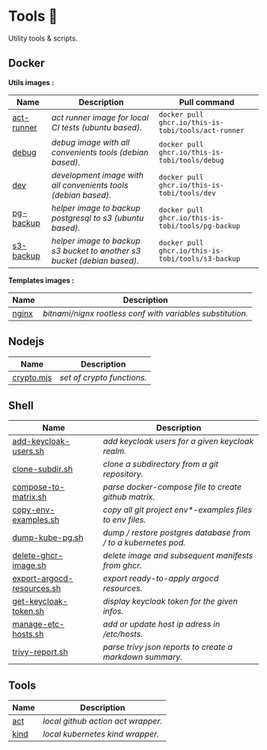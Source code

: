 # Tools :wrench:

Utility tools & scripts.

## Docker

__Utils images :__

| Name                                         | Description                                                             | Pull command                                        |
| -------------------------------------------- | ----------------------------------------------------------------------- | --------------------------------------------------- |
| [act-runner](./docker/act-runner/Dockerfile) | *act runner image for local CI tests (ubuntu based).*                   | `docker pull ghcr.io/this-is-tobi/tools/act-runner` |
| [debug](./docker/debug/Dockerfile)           | *debug image with all convenients tools (debian based).*                | `docker pull ghcr.io/this-is-tobi/tools/debug`      |
| [dev](./docker/dev/Dockerfile)               | *development image with all convenients tools (debian based).*          | `docker pull ghcr.io/this-is-tobi/tools/dev`        |
| [pg-backup](./docker/pg-backup/Dockerfile)   | *helper image to backup postgresql to s3 (ubuntu based).*               | `docker pull ghcr.io/this-is-tobi/tools/pg-backup`  |
| [s3-backup](./docker/s3-backup/Dockerfile)   | *helper image to backup s3 bucket to another s3 bucket (debian based).* | `docker pull ghcr.io/this-is-tobi/tools/s3-backup`  |

__Templates images :__

| Name                               | Description                                                |
| ---------------------------------- | ---------------------------------------------------------- |
| [nginx](./docker/nginx/Dockerfile) | *bitnami/nignx rootless conf with variables substitution.* |

## Nodejs

| Name                            | Description                |
| ------------------------------- | -------------------------- |
| [crypto.mjs](./node/crypto.mjs) | *set of crypto functions.* |

## Shell

| Name                                                             | Description                                                    |
| ---------------------------------------------------------------- | -------------------------------------------------------------- |
| [add-keycloak-users.sh](./shell/add-keycloak-users.sh)           | *add keycloak users for a given keycloak realm.*               |
| [clone-subdir.sh](./shell/clone-subdir.sh)                       | *clone a subdirectory from a git repository.*                  |
| [compose-to-matrix.sh](./shell/compose-to-matrix.sh)             | *parse docker-compose file to create github matrix.*           |
| [copy-env-examples.sh](./shell/copy-env-examples.sh)             | *copy all git project env\*-examples files to env files.*      |
| [dump-kube-pg.sh](./shell/dump-kube-pg.sh)                       | *dump / restore postgres database from / to a kubernetes pod.* |
| [delete-ghcr-image.sh](./shell/delete-ghcr-image.sh)             | *delete image and subsequent manifests from ghcr.*             |
| [export-argocd-resources.sh](./shell/export-argocd-resources.sh) | *export ready-to-apply argocd resources.*                      |
| [get-keycloak-token.sh](./shell/get-keycloak-token.sh)           | *display keycloak token for the given infos.*                  |
| [manage-etc-hosts.sh](./shell/manage-etc-hosts.sh)               | *add or update host ip adress in /etc/hosts.*                  |
| [trivy-report.sh](./shell/trivy-report.sh)                       | *parse trivy json reports to create a markdown summary.*       |

## Tools

| Name                     | Description                        |
| ------------------------ | ---------------------------------- |
| [act](./act/README.md)   | *local github action act wrapper.* |
| [kind](./kind/README.md) | *local kubernetes kind wrapper.*   |
